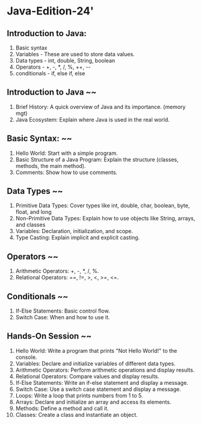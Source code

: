 # Java-Edition-24'

## Introduction to Java: 
  1. Basic syntax
  2. Variables - These are used to store data values.
  3. Data types - int, double, String, boolean
  4. Operators  - +, -, *, /, %, ++, --
  5. conditionals - if, else if, else


## Introduction to Java ~~
1. Brief History: A quick overview of Java and its importance. (memory mgt)
2. Java Ecosystem: Explain where Java is used in the real world.

## Basic Syntax: ~~
1. Hello World: Start with a simple program.
2. Basic Structure of a Java Program: Explain the structure (classes, methods, the main method).
3. Comments: Show how to use comments.

## Data Types ~~
1. Primitive Data Types: Cover types like int, double, char, boolean, byte, float, and long
2. Non-Primitive Data Types: Explain how to use objects like String, arrays, and classes
2. Variables: Declaration, initialization, and scope.
3. Type Casting: Explain implicit and explicit casting.


## Operators ~~
1. Arithmetic Operators: +, -, *, /, %.
2. Relational Operators: ==, !=, >, <, >=, <=.

## Conditionals ~~
1. If-Else Statements: Basic control flow.
2. Switch Case: When and how to use it.

## Hands-On Session ~~
1. Hello World: Write a program that prints "Not Hello World!" to the console.
2. Variables: Declare and initialize variables of different data types.
3. Arithmetic Operators: Perform arithmetic operations and display results.
4. Relational Operators: Compare values and display results.
5. If-Else Statements: Write an if-else statement and display a message.
6. Switch Case: Use a switch case statement and display a message.
7. Loops: Write a loop that prints numbers from 1 to 5.
8. Arrays: Declare and initialize an array and access its elements.
9. Methods: Define a method and call it.
10. Classes: Create a class and instantiate an object.